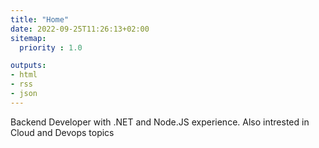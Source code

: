 ```yaml
---
title: "Home"
date: 2022-09-25T11:26:13+02:00
sitemap:
  priority : 1.0

outputs:
- html
- rss
- json
---
```

Backend Developer with .NET and Node.JS experience. Also intrested in Cloud and Devops topics
